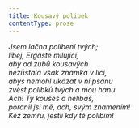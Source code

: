 ```yaml
---
title: Kousavý polibek
contentType: prose
---
```


_Jsem lačna políbení tvých;  
líbej, Ergaste milující,  
aby od zubů kousavých  
nezůstala však známka v líci,  
abys nemohl ukázat v ní psánu  
zvěst polibků tvých a mou hanu.  
Ach! Ty koušeš a nelíbáš,  
poranil jsi mě, ach, svým znamením!  
Kéž zemřu, jestli kdy tě políbím!_
